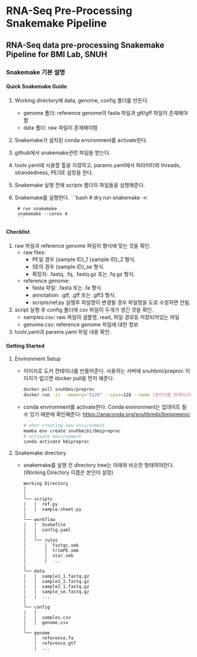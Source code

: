 # RNA-Seq Pre-Processing Snakemake Pipeline
## RNA-Seq data pre-processing Snakemake Pipeline for BMI Lab, SNUH

### Snakemake 기본 설명

#### Quick Snakemake Guide
1. Working directory에 data, genome, config 폴더를 만든다.
    - genome 폴더: reference genome의 fasta 파일과 gtf/gff 파일이 존재해야함
    - data 폴더: raw 파일이 존재해야함
2. Snakemake가 설치된 conda environment를 activate한다.
3. github에서 snakemake관련 파일을 받는다.
4. tools.yaml에 사용할 툴을 지정하고, params.yaml에서 파라미터와 threads, strandedness, PE/SE 설정을 한다.
5. Snakemake 실행 전에 scripts 폴더의 파일들을 실행해준다.
6. Snakemake를 실행한다.
        ```bash
        # dry run
        snakemake -n
        
        # run snakemake
        snakemake --cores 4
        ```

#### Checklist
1. raw 파일과 reference genome 파일이 형식에 맞는 것을 확인.
    - raw files: 
        - PE일 경우 {sample ID}\_1 {sample ID}\_2 형식.
        - SE의 경우 {sample ID}\_se 형식.
        - 확장자: .fastq, .fq, .fastq.gz 또는 .fq.gz 형식.
    - reference genome:
        - fasta 파일: .fasta 또는 .fa 형식.
        - annotation: .gtf, .gff 또는 .gff3 형식.
        - scripts/ref.py 실행후 파일명이 변경될 경우 파일명을 도로 수정하면 안됨.
2. script 실행 후 config 폴더에 csv 파일이 두개가 생긴 것을 확인.
    - samples.csv: raw 파일의 샘플명, read, 파일 경로등 저장되어있는 파일
    - genome.csv: reference genome 파일에 대한 정보
2. tools.yaml과 params.yaml 파일 내용 확인.

#### Getting Started
1. Environment Setup
    - 이미지로 도커 컨테이너를 만들어준다. 사용하는 서버에 snuhbmi/preproc 이미지가 없으면 docker pull을 먼저 해준다.
    
        ```bash
        docker pull snuhbmi/preproc
        docker run -it --memory="512G" --cpus=128 --name [본인이름_컨테이너명] snuhbmi/preproc
        ```
    - conda environment를 activate한다. Conda environment는 업데이트 될 수 있기 때문에 확인해준다: https://anaconda.org/snuhbmibi/bmipreproc
        ```bash
        # when creating new environment
        mamba env create snuhbmibi/bmipreproc
        # activate environment
        conda activate bmipreproc
        ```
2. Snakemake directory
    - snakemake를 실행 전 directory tree는 아래와 비슷한 형태여야한다. (Working Directory 이름은 본인이 설정)
        
        ```
        Working Directory
        |
        |
        └── scripts
        |	|  ref.py
        |	|  sample-sheet.py
        |
        └── workflow
        |	|  Snakefile
        |	|  config.yaml
        |	|  
        |	└── rules
        |		|  fastqc.smk
        |		|  trimPE.smk
        |		|  star.smk
        |		|  ...
        |
        └── data
        |	|  sample1_1.fastq.gz
        |	|  sample1_2.fastq.gz
        |	|  sample2_1.fastq.gz
        |	|  sample_se.fastq.gz
        |	|  ...
        |
        └── config
        |	|  
        |	|  samples.csv
        |	|  genome.csv
        |
        └── genome
        	|  reference.fa
        	|  reference.gtf
        	|  ...
        ```
